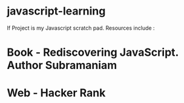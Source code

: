 # javascript-learning

If Project is my Javascript scratch pad.
Resources include :
  # Book - Rediscovering JavaScript. Author Subramaniam
  # Web - Hacker Rank
